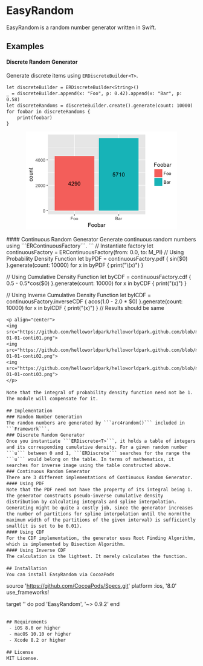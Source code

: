 # EasyRandom
EasyRandom is a random number generator written in Swift.

## Examples
#### Discrete Random Generator
Generate discrete items using ```ERDiscreteBuilder<T>```.
```
let discreteBuilder = ERDiscreteBuilder<String>()
_ = discreteBuilder.append(x: "Foo", p: 0.42).append(x: "Bar", p: 0.58)
let discreteRandoms = discreteBuilder.create().generate(count: 10000)
for foobar in discreteRandoms {
    print(foobar)
}
```
<p align="center">
<img src="https://github.com/helloworldpark/helloworldpark.github.com/blob/master/images/2017-01-01-foobar.png">
</p>
#### Continuous Random Generator
Generate continuous random numbers using ```ERContinuousFactory```.
```
// Instantiate factory
let continuousFactory = ERContinuousFactory(from: 0.0, to: M_PI)
// Using Probability Density Function
let byPDF = continuousFactory.pdf { sin($0) }.generate(count: 10000)
for x in byPDF {
    print("\(x)")
}

// Using Cumulative Density Function
let byCDF = continuousFactory.cdf { 0.5 - 0.5*cos($0) }.generate(count: 10000)
for x in byCDF {
    print("\(x)")
}

// Using Inverse Cumulative Density Function
let byICDF = continuousFactory.inverseCDF { acos(1.0 - 2.0 * $0) }.generate(count: 10000)
for x in byICDF {
    print("\(x)")
}
// Results should be same
```
<p align="center">
<img src="https://github.com/helloworldpark/helloworldpark.github.com/blob/master/images/2017-01-01-conti01.png">
<img src="https://github.com/helloworldpark/helloworldpark.github.com/blob/master/images/2017-01-01-conti02.png">
<img src="https://github.com/helloworldpark/helloworldpark.github.com/blob/master/images/2017-01-01-conti03.png">
</p>

Note that the integral of probability density function need not be 1. The module will compensate for it.

## Implementation
### Random Number Generation
The random numbers are generated by ```arc4random()``` included in ```Framework```.
### Discrete Random Generator
Once you instantiate ```ERDiscrete<T>```, it holds a table of integers and its corresponding cumulative density. For a given random number ```u``` between 0 and 1, ```ERDiscrete``` searches for the range the ```u``` would belong on the table. In terms of mathematics, it searches for inverse image using the table constructed above.
### Continuous Random Generator
There are 3 different implementations of Continuous Random Generator.
#### Using PDF
Note that the PDF need not have the property of its integral being 1. The generator constructs pseudo-inverse cumulative density distribution by calculating integrals and spline interpolation. Generating might be quite a costly job, since the generator increases the number of partitions for spline interpolation until the norm(the maximum width of the partitions of the given interval) is sufficiently small(it is set to be 0.01).
#### Using CDF
For the CDF implementation, the generator uses Root Finding Algorithm, which is implemented by Bisection Algorithm.
#### Using Inverse CDF
The calculation is the lightest. It merely calculates the function.

## Installation
You can install EasyRandom via CocoaPods
```
source 'https://github.com/CocoaPods/Specs.git'
platform :ios, '8.0'
use_frameworks!

target '<Your Target Name>' do
    pod 'EasyRandom', '~> 0.9.2'
end
```

## Requirements
 - iOS 8.0 or higher
 - macOS 10.10 or higher
 - Xcode 8.2 or higher

## License
MIT License.

